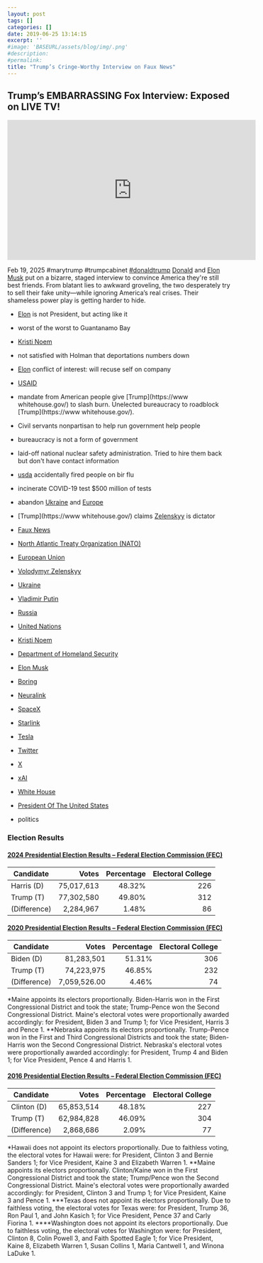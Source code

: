 ```yaml
---
layout: post
tags: []
categories: []
date: 2019-06-25 13:14:15
excerpt: ''
#image: 'BASEURL/assets/blog/img/.png'
#description:
#permalink:
title: "Trump’s Cringe-Worthy Interview on Faux News"
---
```



## Trump’s EMBARRASSING Fox Interview: Exposed on LIVE TV!

<iframe width="560" height="315" src="https://www.youtube.com/embed/Ju0Cx9u43ng?si=95SH-XApMUOp3dX-" title="YouTube video player" frameborder="0" allow="accelerometer; autoplay; clipboard-write; encrypted-media; gyroscope; picture-in-picture; web-share" referrerpolicy="strict-origin-when-cross-origin" allowfullscreen></iframe>

Feb 19, 2025  #marytrump #trumpcabinet [#donaldtrump](https://www.whitehouse.gov/)
[Donald](https://www.whitehouse.gov/) and [Elon Musk](https://x.com/elonmusk/) put on a bizarre, staged interview to convince America they're still best friends. From blatant lies to awkward groveling, the two desperately try to sell their fake unity—while ignoring America’s real crises. Their shameless power play is getting harder to hide.

- [Elon](https://x.com/elonmusk/) is not President, but acting like it
- worst of the worst to Guantanamo Bay 
- [Kristi Noem](https://www.dhs.gov/person/kristi-noe)
- not satisfied with Holman that deportations numbers down 
- [Elon](https://x.com/elonmusk/) conflict of interest: will recuse self on company
- [USAID](https://www.usaid.gov/)
- mandate from American people give [Trump](https://www whitehouse.gov/) to slash burn. Unelected bureaucracy to roadblock [Trump](https://www whitehouse.gov/). 
- Civil servants nonpartisan to help run government help people 
- bureaucracy is not a form of government 
- laid-off national nuclear safety administration. Tried to hire them back but don't have contact information 
- [usda](https://www.usda.gov/) accidentally fired people on bir flu
- incinerate COVID-19 test $500 million of tests
- abandon [Ukraine](https://www..gov.ua/) and [Europe](https://commission.europa.eu/) 
- [Trump](https://www whitehouse.gov/) claims [Zelenskyy](https://www.president.gov.ua/) is dictator 

- [Faux News](https://www.foxnews.com/)
- [North Atlantic Treaty Organization (NATO)](https://www.nato.int/)
- [European Union](https://commission.europa.eu/)
- [Volodymyr Zelenskyy](https://www.president.gov.ua/)
- [Ukraine](https://www..gov.ua/)
- [Vladimir Putin](http://kremlin.ru/)
- [Russia](http://government.ru/)
- [United Nations](https://www.un.org/)
- [Kristi Noem](https://www.dhs.gov/person/kristi-noe)
- [Department of Homeland Security](https://www.dhs.gov/)
- [Elon Musk](https://x.com/elonmusk/)
- [Boring](https://www.boringcompany.com/)
- [Neuralink](https://neuralink.com/)
- [SpaceX](https://www.spacex.com/)
- [Starlink](https://www.starlink.com/)
- [Tesla](https://www.tesla.com/)
- [Twitter](https://twitter.com/)
- [ X ](https://x.com/)
- [xAI](https://x.ai/)
- [White House](https://www.whitehouse.gov/)
- [President Of The United States](https://www.whitehouse.gov/)
- politics

### Election Results

#### [2024 Presidential Election Results – Federal Election Commission (FEC)](https://www.fec.gov/resources/cms-content/documents/2024presgeresults.pdf)

| Candidate | Votes | Percentage | Electoral College |
|---|--:|---:|---:|
| Harris (D) | 75,017,613 | 48.32% | 226 |
| Trump (T) | 77,302,580 | 49.80% | 312 |
| (Difference) | 2,284,967 | 1.48% | 86 |


#### [2020 Presidential Election Results – Federal Election Commission (FEC)](https://www.fec.gov/resources/cms-content/documents/federalelections2020.pdf)

| Candidate | Votes | Percentage | Electoral College |
|---|--:|---:|---:|
| Biden (D) | 81,283,501 | 51.31% | 306 |
| Trump (T) | 74,223,975 | 46.85% | 232 |
| (Difference) | 7,059,526.00 | 4.46% | 74 |

*Maine appoints its electors proportionally. Biden-Harris won in the First Congressional District and took the state; Trump-Pence won the Second Congressional District. Maine's electoral votes were proportionally awarded accordingly: for President, Biden 3 and Trump 1; for Vice President, Harris 3 and Pence 1.
**Nebraska appoints its electors proportionally. Trump-Pence won in the First and Third Congressional Districts and took the state; Biden-Harris won the Second Congressional District. Nebraska's electoral votes were proportionally awarded accordingly: for President, Trump 4 and Biden 1; for Vice President, Pence 4 and Harris 1.

#### [2016 Presidential Election Results – Federal Election Commission (FEC)](https://www.fec.gov/resources/cms-content/documents/federalelections2020.pdf)

| Candidate | Votes | Percentage | Electoral College |
|---|--:|---:|---:|
| Clinton (D) | 65,853,514 | 48.18% | 227 |
| Trump (T) | 62,984,828 | 46.09% | 304 |
| (Difference) | 2,868,686 | 2.09% | 77 |

*Hawaii does not appoint its electors proportionally. Due to faithless voting, the electoral votes for Hawaii were: for President, Clinton 3 and Bernie Sanders 1; for Vice President, Kaine 3 and Elizabeth Warren 1.
  **Maine appoints its electors proportionally. Clinton/Kaine won in the First Congressional District and took the state; Trump/Pence won the Second Congressional District. Maine's electoral votes were proportionally awarded accordingly: for President, Clinton 3 and Trump 1; for Vice President, Kaine 3 and Pence 1.
 ***Texas does not appoint its electors proportionally. Due to faithless voting, the electoral votes for Texas were: for President, Trump 36, Ron Paul 1, and John Kasich 1; for Vice President, Pence 37 and Carly Fiorina 1.
****Washington does not appoint its electors proportionally. Due to faithless voting, the electoral votes for Washington were: for President, Clinton 8, Colin Powell 3, and Faith Spotted Eagle 1; for Vice President, Kaine 8, Elizabeth Warren 1, Susan Collins 1, Maria Cantwell 1, and Winona LaDuke 1.

